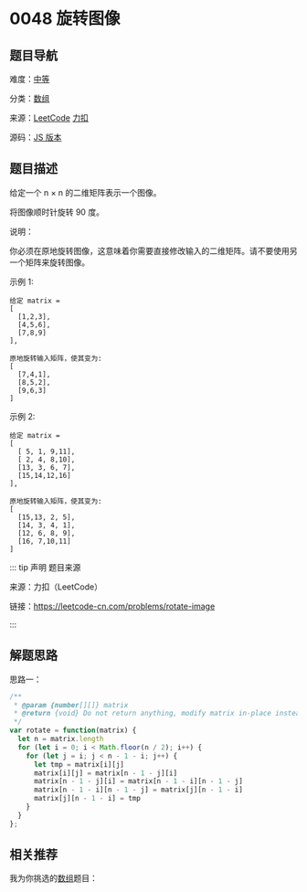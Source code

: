 # 0048 旋转图像



## 题目导航

难度：[中等](/solution/medium/)

分类：[数组](/art/array.html)

来源：[LeetCode](https://leetcode.com/problems/rotate-image/)  [力扣](https://leetcode-cn.com/problems/rotate-image/)

源码：[JS 版本](https://github.com/swpuLeo/cattle/blob/master/src/medium/0048-rotate-image.js)





## 题目描述

给定一个 n × n 的二维矩阵表示一个图像。

将图像顺时针旋转 90 度。

说明：

你必须在原地旋转图像，这意味着你需要直接修改输入的二维矩阵。请不要使用另一个矩阵来旋转图像。

示例 1:

```
给定 matrix = 
[
  [1,2,3],
  [4,5,6],
  [7,8,9]
],

原地旋转输入矩阵，使其变为:
[
  [7,4,1],
  [8,5,2],
  [9,6,3]
]

```



示例 2:

```
给定 matrix =
[
  [ 5, 1, 9,11],
  [ 2, 4, 8,10],
  [13, 3, 6, 7],
  [15,14,12,16]
], 

原地旋转输入矩阵，使其变为:
[
  [15,13, 2, 5],
  [14, 3, 4, 1],
  [12, 6, 8, 9],
  [16, 7,10,11]
]
```



::: tip 声明 题目来源

来源：力扣（LeetCode）

链接：https://leetcode-cn.com/problems/rotate-image

:::



## 解题思路

思路一：

```js
/**
 * @param {number[][]} matrix
 * @return {void} Do not return anything, modify matrix in-place instead.
 */
var rotate = function(matrix) {
  let n = matrix.length
  for (let i = 0; i < Math.floor(n / 2); i++) {
    for (let j = i; j < n - 1 - i; j++) {
      let tmp = matrix[i][j]
      matrix[i][j] = matrix[n - 1 - j][i]
      matrix[n - 1 - j][i] = matrix[n - 1 - i][n - 1 - j]
      matrix[n - 1 - i][n - 1 - j] = matrix[j][n - 1 - i]
      matrix[j][n - 1 - i] = tmp
    }
  }
};
```



## 相关推荐

我为你挑选的[数组](/art/array.html)题目：
